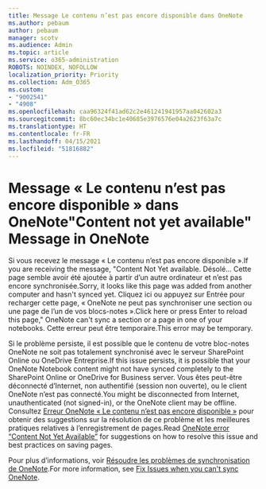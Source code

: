 ```yaml
---
title: Message Le contenu n’est pas encore disponible dans OneNote
ms.author: pebaum
author: pebaum
manager: scotv
ms.audience: Admin
ms.topic: article
ms.service: o365-administration
ROBOTS: NOINDEX, NOFOLLOW
localization_priority: Priority
ms.collection: Adm_O365
ms.custom:
- "9002541"
- "4908"
ms.openlocfilehash: caa96324f41ad62c2e461241941957aa042602a3
ms.sourcegitcommit: 8bc60ec34bc1e40685e3976576e04a2623f63a7c
ms.translationtype: HT
ms.contentlocale: fr-FR
ms.lasthandoff: 04/15/2021
ms.locfileid: "51816882"
---
```

# <a name="content-not-yet-available-message-in-onenote"></a><span data-ttu-id="126f0-102">Message « Le contenu n’est pas encore disponible » dans OneNote</span><span class="sxs-lookup"><span data-stu-id="126f0-102">"Content not yet available" Message in OneNote</span></span>

<span data-ttu-id="126f0-103">Si vous recevez le message « Le contenu n’est pas encore disponible ».</span><span class="sxs-lookup"><span data-stu-id="126f0-103">If you are receiving the message, "Content Not Yet available.</span></span> <span data-ttu-id="126f0-104">Désolé... Cette page semble avoir été ajoutée à partir d’un autre ordinateur et n’est pas encore synchronisée.</span><span class="sxs-lookup"><span data-stu-id="126f0-104">Sorry, it looks like this page was added from another computer and hasn't synced yet.</span></span> <span data-ttu-id="126f0-105">Cliquez ici ou appuyez sur Entrée pour recharger cette page, « OneNote ne peut pas synchroniser une section ou une page de l’un de vos blocs-notes ».</span><span class="sxs-lookup"><span data-stu-id="126f0-105">Click here or press Enter to reload this page," OneNote can't sync a section or a page in one of your notebooks.</span></span> <span data-ttu-id="126f0-106">Cette erreur peut être temporaire.</span><span class="sxs-lookup"><span data-stu-id="126f0-106">This error may be temporary.</span></span>

<span data-ttu-id="126f0-107">Si le problème persiste, il est possible que le contenu de votre bloc-notes OneNote ne soit pas totalement synchronisé avec le serveur SharePoint Online ou OneDrive Entreprise.</span><span class="sxs-lookup"><span data-stu-id="126f0-107">If this issue persists, it is possible that your OneNote Notebook content might not have synced completely to the SharePoint Online or OneDrive for Business server.</span></span> <span data-ttu-id="126f0-108">Vous êtes peut-être déconnecté d’Internet, non authentifié (session non ouverte), ou le client OneNote n’est pas connecté.</span><span class="sxs-lookup"><span data-stu-id="126f0-108">You might be disconnected from Internet, unauthenticated (not signed-in), or the OneNote client may be offline.</span></span> <span data-ttu-id="126f0-109">Consultez [Erreur OneNote « Le contenu n’est pas encore disponible »](https://docs.microsoft.com/office/troubleshoot/onenote/onenote-error-content-not-yet-available) pour obtenir des suggestions sur la résolution de ce problème et les meilleures pratiques relatives à l’enregistrement de pages.</span><span class="sxs-lookup"><span data-stu-id="126f0-109">Read [OneNote error “Content Not Yet Available”](https://docs.microsoft.com/office/troubleshoot/onenote/onenote-error-content-not-yet-available) for suggestions on how to resolve this issue and best practices on saving pages.</span></span>

<span data-ttu-id="126f0-110">Pour plus d’informations, voir [Résoudre les problèmes de synchronisation de OneNote](https://support.office.com/article/Fix-issues-when-you-can-t-sync-OneNote-299495ef-66d1-448f-90c1-b785a6968d45).</span><span class="sxs-lookup"><span data-stu-id="126f0-110">For more information, see [Fix Issues when you can't sync OneNote](https://support.office.com/article/Fix-issues-when-you-can-t-sync-OneNote-299495ef-66d1-448f-90c1-b785a6968d45).</span></span>

